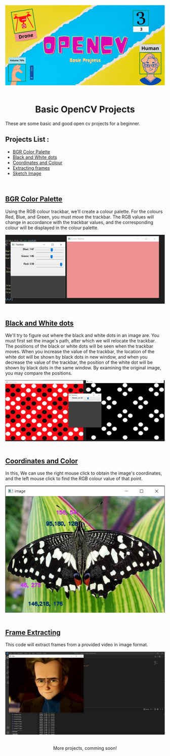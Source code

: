 <div style="text-align:center">
<img src="Images\Open CV.png"><br><br>
</div>

<h1 style ="text-align:center">Basic OpenCV Projects</h1>

<p>These are some basic and good open cv projects for a beginner.
</p>

<h2>Projects List :</h2>

<ul>
<a href="#BGR_palette"><li>BGR Color Palette</li></a>
<a href="#Black_and_White"><li>Black and White dots</li></a>
<a href="#CoordinateAndColor"><li>Coordinates and Colour</li></a>
<a href="#FrameExtracting"><li>Extracting frames</li></a>
<a href="#"><li>Sketch Image</li></a>
<!--<a href="#"><li>Car Number Plate detection</li></a>-->
</ul>
<br>

<div>
<div>
<a href="#"><h2 id="BGR_palette">BGR Color Palette</h2></a>
<p>Using the RGB colour trackbar, we'll create a colour palette. For the colours Red, Blue, and Green, you must move the trackbar. The RGB values will change in accordance with the trackbar values, and the corresponding colour will be displayed in the colour palette.</p>
<img src="Images\BGR.png">
</div><br>

<div>
<a href="#"><h2 id ="Black_and_White">Black and White dots</h2></a>
<p>We'll try to figure out where the black and white dots in an image are. You must first set the image's path, after which we will relocate the trackbar. The positions of the black or white dots will be seen when the trackbar moves. When you increase the value of the trackbar, the location of the white dot will be shown by black dots in new window, and when you decrease the value of the trackbar, the position of the white dot will be shown by black dots in the same window. By examining the original image, you may compare the positions.</p>
<img src="Images\Black and White dots.png">
</div><br>

<div>
<a href="#"><h2 id="CoordinateAndColor" >Coordinates and Color</h2></a>
<p>In this, We can use the right mouse click to obtain the image's coordinates, and the left mouse click to find the RGB colour value of that point.</p>
<img src="Images\Coordiantes & color.png" style="height:400px" width="1000px">
</div>
</div>
<br>
<div>
<a href="#"><h2 id="FrameExtracting">Frame Extracting</h2></a>
<p>This code will extract frames from a provided video in image format.</p>
<img src="Images/Frame extracting.png">
</div>
<br>
<p style="text-align:center;">More projects, comming soon!</p>